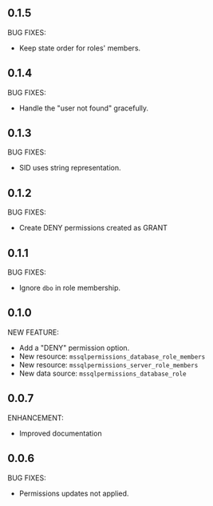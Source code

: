 <!-- markdownlint-disable-file MD024 MD041 -->

## 0.1.5

BUG FIXES:

* Keep state order for roles' members.

## 0.1.4

BUG FIXES:

* Handle the "user not found" gracefully.

## 0.1.3

BUG FIXES:

* SID uses string representation.

## 0.1.2

BUG FIXES:

* Create DENY permissions created as GRANT

## 0.1.1

BUG FIXES:

* Ignore `dbo` in role membership.

## 0.1.0

NEW FEATURE:

* Add a "DENY" permission option.
* New resource: `mssqlpermissions_database_role_members`
* New resource: `mssqlpermissions_server_role_members`
* New data source: `mssqlpermissions_database_role`

## 0.0.7

ENHANCEMENT:

* Improved documentation

## 0.0.6

BUG FIXES:

* Permissions updates not applied.
